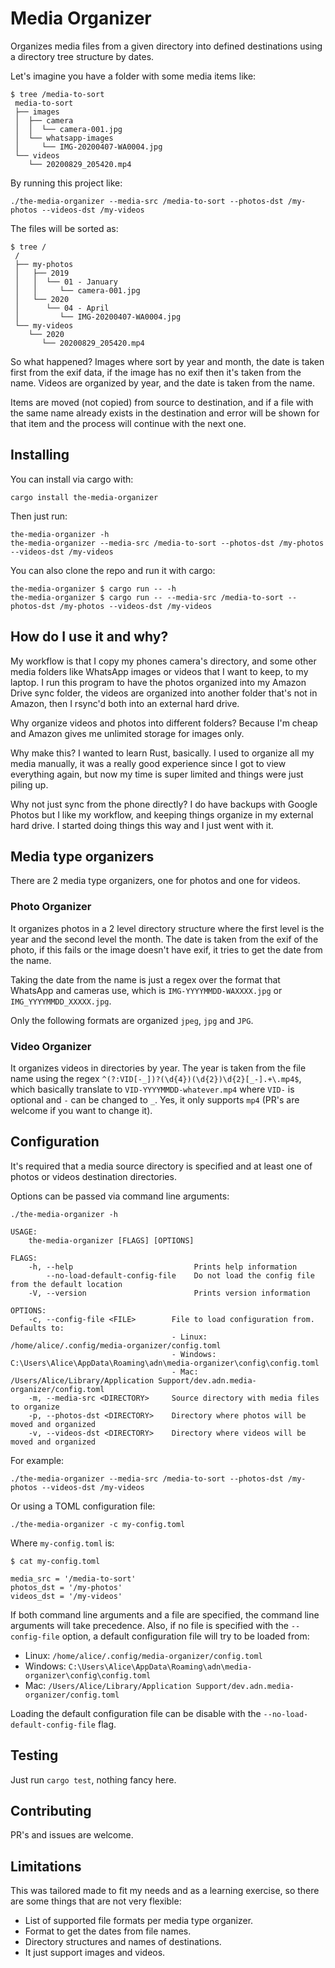 # Media Organizer

Organizes media files from a given directory into defined destinations using a
directory tree structure by dates.

Let's imagine you have a folder with some media items like:

```
$ tree /media-to-sort
 media-to-sort
 ├── images
 │  ├── camera
 │  │  └── camera-001.jpg
 │  └── whatsapp-images
 │     └── IMG-20200407-WA0004.jpg
 └── videos
    └── 20200829_205420.mp4

```

By running this project like:

```
./the-media-organizer --media-src /media-to-sort --photos-dst /my-photos --videos-dst /my-videos
```

The files will be sorted as:


```
$ tree /
 /
 ├── my-photos
 │   ├── 2019
 │   │  └── 01 - January
 │   │     └── camera-001.jpg
 │   └── 2020
 │      └── 04 - April
 │         └── IMG-20200407-WA0004.jpg
 └── my-videos
    └── 2020
       └── 20200829_205420.mp4
```

So what happened? Images where sort by year and month, the date is taken first
from the exif data, if the image has no exif then it's taken from the name.
Videos are organized by year, and the date is taken from the name.

Items are moved (not copied) from source to destination, and if a file with the
same name already exists in the destination and error will be shown for that
item and the process will continue with the next one.

## Installing

You can install via cargo with:

```
cargo install the-media-organizer
```

Then just run:

```
the-media-organizer -h
the-media-organizer --media-src /media-to-sort --photos-dst /my-photos --videos-dst /my-videos
```

You can also clone the repo and run it with cargo:

```
the-media-organizer $ cargo run -- -h
the-media-organizer $ cargo run -- --media-src /media-to-sort --photos-dst /my-photos --videos-dst /my-videos
```

## How do I use it and why?

My workflow is that I copy my phones camera's directory, and some other media
folders like WhatsApp images or videos that I want to keep, to my laptop. I run
this program to have the photos organized into my Amazon Drive sync folder, the
videos are organized into another folder that's not in Amazon, then I rsync'd
both into an external hard drive.

Why organize videos and photos into different folders? Because I'm cheap and
Amazon gives me unlimited storage for images only.

Why make this? I wanted to learn Rust, basically. I used to organize all my
media manually, it was a really good experience since I got to view everything
again, but now my time is super limited and things were just piling up.

Why not just sync from the phone directly? I do have backups with Google Photos
but I like my workflow, and keeping things organize in my external hard drive.
I started doing things this way and I just went with it.

## Media type organizers

There are 2 media type organizers, one for photos and one for videos.

### Photo Organizer

It organizes photos in a 2 level directory structure where the first level is
the year and the second level the month. The date is taken from the exif of the
photo, if this fails or the image doesn't have exif, it tries to get the date
from the name.

Taking the date from the name is just a regex over the format that WhatsApp and
cameras use, which is `IMG-YYYYMMDD-WAXXXX.jpg` or `IMG_YYYYMMDD_XXXXX.jpg`.

Only the following formats are organized `jpeg`, `jpg` and `JPG`.

### Video Organizer

It organizes videos in directories by year. The year is taken from the file
name using the regex `^(?:VID[-_])?(\d{4})(\d{2})\d{2}[_-].+\.mp4$`, which
basically translate to `VID-YYYYMMDD-whatever.mp4` where `VID-` is optional and
`-` can be changed to `_`. Yes, it only supports `mp4` (PR's are welcome if you
want to change it).

## Configuration

It's required that a media source directory is specified and at least one of
photos or videos destination directories.

Options can be passed via command line arguments:

```
./the-media-organizer -h

USAGE:
    the-media-organizer [FLAGS] [OPTIONS]

FLAGS:
    -h, --help                           Prints help information
        --no-load-default-config-file    Do not load the config file from the default location
    -V, --version                        Prints version information

OPTIONS:
    -c, --config-file <FILE>        File to load configuration from. Defaults to:
                                    - Linux: /home/alice/.config/media-organizer/config.toml
                                    - Windows: C:\Users\Alice\AppData\Roaming\adn\media-organizer\config\config.toml
                                    - Mac: /Users/Alice/Library/Application Support/dev.adn.media-organizer/config.toml
    -m, --media-src <DIRECTORY>     Source directory with media files to organize
    -p, --photos-dst <DIRECTORY>    Directory where photos will be moved and organized
    -v, --videos-dst <DIRECTORY>    Directory where videos will be moved and organized
```

For example:

```
./the-media-organizer --media-src /media-to-sort --photos-dst /my-photos --videos-dst /my-videos
```

Or using a TOML configuration file:

```
./the-media-organizer -c my-config.toml
```

Where `my-config.toml` is:

```
$ cat my-config.toml

media_src = '/media-to-sort'
photos_dst = '/my-photos'
videos_dst = '/my-videos'
```

If both command line arguments and a file are specified, the command line
arguments will take precedence. Also, if no file is specified with the
`--config-file` option, a default configuration file will try to be loaded
from:

- Linux: `/home/alice/.config/media-organizer/config.toml`
- Windows: `C:\Users\Alice\AppData\Roaming\adn\media-organizer\config\config.toml`
- Mac: `/Users/Alice/Library/Application Support/dev.adn.media-organizer/config.toml`

Loading the default configuration file can be disable with the
`--no-load-default-config-file` flag.

## Testing

Just run `cargo test`, nothing fancy here.

## Contributing

PR's and issues are welcome.

## Limitations

This was tailored made to fit my needs and as a learning exercise, so there are
some things that are not very flexible:

- List of supported file formats per media type organizer.
- Format to get the dates from file names.
- Directory structures and names of destinations.
- It just support images and videos.
